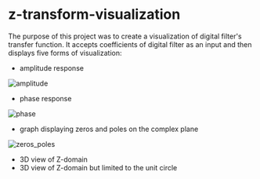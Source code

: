 # z-transform-visualization
The purpose of this project was to create a visualization of digital filter's transfer function. It accepts coefficients of digital filter as an input and then displays five forms
of visualization:
- amplitude response

![amplitude](https://user-images.githubusercontent.com/46610012/111230874-96922880-85e8-11eb-9b88-ac0f2c2b6f0e.jpg)
- phase response

![phase](https://user-images.githubusercontent.com/46610012/111231003-c9d4b780-85e8-11eb-8e8b-4cfbce88a387.jpg)

- graph displaying zeros and poles on the complex plane

![zeros_poles](https://user-images.githubusercontent.com/46610012/111231101-f4267500-85e8-11eb-94d1-5f946a133f2e.jpg)

- 3D view of Z-domain
- 3D view of Z-domain but limited to the unit circle
